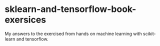 # sklearn-and-tensorflow-book-exersices
My answers to the exercised from hands on machine learning with scikit-learn and tensorflow.

